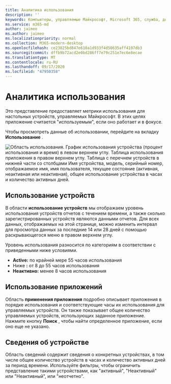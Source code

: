 ```yaml
---
title: Аналитика использования
description: ''
keywords: Компьютеры, управляемые Майкрософт, Microsoft 365, служба, документация
ms.service: m365-md
author: jaimeo
ms.author: jaimeo
ms.localizationpriority: normal
ms.collection: M365-modern-desktop
ms.openlocfilehash: ce23825bd847e610a1d933f4d50635aff4107db3
ms.sourcegitcommit: dffb9b72acd2e0bd286ff7e79c251e7ec6e8ecae
ms.translationtype: MT
ms.contentlocale: ru-RU
ms.lasthandoff: 09/17/2020
ms.locfileid: "47950358"
---
```

# <a name="usage-insights"></a>Аналитика использования
Это представление предоставляет метрики использования для настольных устройств, управляемых Майкрософт. В этих целях приложение считается "используемым", если оно работает и в фокусе.

Чтобы просмотреть данные об использовании, перейдите на вкладку **Использование** .

![Область использования. График использования устройства (процент использования и время) в левом верхнем углу. Таблица использования приложения в правом верхнем углу. Таблица с перечнем устройств в нижней части со столбцами Имя устройства, модель, серийный номер, отображаемое имя, имя пользователя, текущее состояние (активная, неактивная или неактивная), общее использование устройства в часах и количество активных дней.](../../media/insights_usage.png)

## <a name="device-usage"></a>Использование устройств

В области **использование устройств** мы отображаем уровень использования устройств отчетов с течением времени, а также сколько зарегистрированных устройств являются данными отчетов. Для всех данных, отображаемых на этой странице, можно изменить интервал для просмотра данных за последние 14 или 28 дней с помощью раскрывающегося меню в правом верхнем углу.

Уровень использования разносится по категориям в соответствии с приведенными ниже условиями.

- **Active:** по крайней мере 55 часов использования
- Ниже **:** от 8 до 55 часов использования
- **Неактивно:** менее 8 часов использования




## <a name="application-usage"></a>Использование приложений

Область **применения приложения** подробно описывает приложения в порядке использования и соответствующие часы их использования для управляемых устройств. Он также показывает общее количество управляемых устройств, использующих заданное приложение. Нажмите кнопку **Поиск** , чтобы найти определенное приложение, если оно еще не указано.


## <a name="device-details"></a>Сведения об устройстве
Область сведений содержит сведения о конкретных устройствах, в том числе общее количество устройств в часах и количество активных дней за период времени. Используйте фильтры, чтобы ограничить представление такими устройствами, как "активный", "Неактивный" или "Неактивный", или "неотчетно". 
